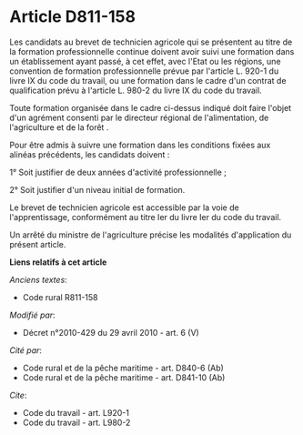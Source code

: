 # Article D811-158

Les candidats au brevet de technicien agricole qui se présentent au titre de la formation professionnelle continue doivent
avoir suivi une formation dans un établissement ayant passé, à cet effet, avec l'Etat ou les régions, une convention de
formation professionnelle prévue par l'article L. 920-1 du livre IX du code du travail, ou une formation dans le cadre d'un
contrat de qualification prévu à l'article L. 980-2 du livre IX du code du travail. 

Toute formation organisée dans le cadre ci-dessus indiqué doit faire l'objet d'un agrément consenti par le         directeur
régional de l'alimentation, de l'agriculture et de la forêt . 

Pour être admis à suivre une formation dans les conditions fixées aux alinéas précédents, les candidats doivent : 

1° Soit justifier de deux années d'activité professionnelle ; 

2° Soit justifier d'un niveau initial de formation. 

Le brevet de technicien agricole est accessible par la voie de l'apprentissage, conformément au titre Ier du livre Ier du
code du travail. 

Un arrêté du ministre de l'agriculture précise les modalités d'application du présent article.

**Liens relatifs à cet article**

_Anciens textes_:

  - Code rural R811-158

_Modifié par_:

  - Décret n°2010-429 du 29 avril 2010 - art. 6 (V)

_Cité par_:

  - Code rural et de la pêche maritime - art. D840-6 (Ab)
  - Code rural et de la pêche maritime - art. D841-10 (Ab)

_Cite_:

  - Code du travail - art. L920-1
  - Code du travail - art. L980-2
